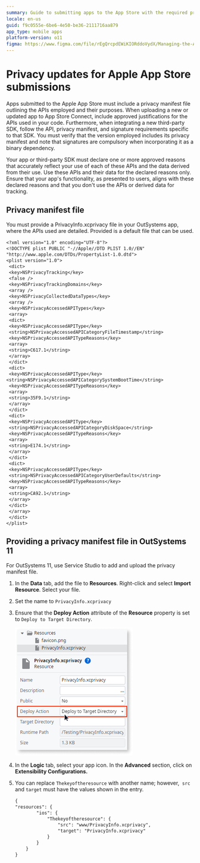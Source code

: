 ```yaml
---
summary: Guide to submitting apps to the App Store with the required privacy manifest.
locale: en-us
guid: f9c0555e-6be6-4e50-be36-2111716aa879
app_type: mobile apps
platform-version: o11
figma: https://www.figma.com/file/rEgQrcpdEWiKIORddoVydX/Managing-the-Applications-Lifecycle?type=design&node-id=3586%3A281&mode=design&t=nAeh9FAOKTk5agGA-1
---
```


# Privacy updates for Apple App Store submissions

Apps submitted to the Apple App Store must include a privacy manifest file outlining the APIs employed and their purposes. When uploading a new or updated app to App Store Connect, include approved justifications for the APIs used in your code. Furthermore, when integrating a new third-party SDK, follow the API, privacy manifest, and signature requirements specific to that SDK. You must verify that the version employed includes its privacy manifest and note that signatures are compulsory when incorporating it as a binary dependency.

Your app or third-party SDK must declare one or more approved reasons that accurately reflect your use of each of these APIs and the data derived from their use. Use these APIs and their data for the declared reasons only. Ensure that your app's functionality, as presented to users, aligns with these declared reasons and that you don't use the APIs or derived data for tracking.

## Privacy manifest file

You must provide a PrivacyInfo.xcprivacy file in your OutSystems app, where the APIs used are detailed. Provided is a default file that can be used.

    <?xml version="1.0" encoding="UTF-8"?>
    <!DOCTYPE plist PUBLIC "-//Apple//DTD PLIST 1.0//EN" "http://www.apple.com/DTDs/PropertyList-1.0.dtd">
    <plist version="1.0">
     <dict>
     <key>NSPrivacyTracking</key>
     <false />
     <key>NSPrivacyTrackingDomains</key>
     <array />
     <key>NSPrivacyCollectedDataTypes</key>
     <array />
     <key>NSPrivacyAccessedAPITypes</key>
     <array>
     <dict>
     <key>NSPrivacyAccessedAPIType</key>
     <string>NSPrivacyAccessedAPICategoryFileTimestamp</string>
     <key>NSPrivacyAccessedAPITypeReasons</key>
     <array>
     <string>C617.1</string>
     </array>
     </dict>
     <dict>
     <key>NSPrivacyAccessedAPIType</key>
    <string>NSPrivacyAccessedAPICategorySystemBootTime</string>
     <key>NSPrivacyAccessedAPITypeReasons</key>
     <array>
     <string>35F9.1</string>
     </array>
     </dict>
     <dict>
     <key>NSPrivacyAccessedAPIType</key>
     <string>NSPrivacyAccessedAPICategoryDiskSpace</string>
     <key>NSPrivacyAccessedAPITypeReasons</key>
     <array>
     <string>E174.1</string>
     </array>
     </dict>
     <dict>
     <key>NSPrivacyAccessedAPIType</key>
     <string>NSPrivacyAccessedAPICategoryUserDefaults</string>
     <key>NSPrivacyAccessedAPITypeReasons</key>
     <array>
     <string>CA92.1</string>
     </array>
     </dict>
     </array>
     </dict>
    </plist>

## Providing a privacy manifest file in OutSystems 11

For OutSystems 11, use Service Studio to add and upload the privacy manifest file.

1. In the **Data** tab, add the file to **Resources**. Right-click and select **Import Resource**. Select your file.

1. Set the name to `PrivacyInfo.xcprivacy`

1. Ensure that the **Deploy Action** attribute of the **Resource** property is set to `Deploy to Target Directory`.

    ![Service Studio showing how to add a PrivacyInfo.xcprivacy file to the Resources.](images/privacy-info-file-ss.png "Adding Privacy Manifest File in OutSystems Service Studio")

1. In the **Logic** tab, select your app icon. In the **Advanced** section, click on **Extensibility Configurations.**

1. You can replace `Thekeyoftheresource` with another name; however,  `src` and `target` must have the values shown in the entry.

    ```
    {
    "resources": {
            "ios": {
                "Thekeyoftheresource": {
                    "src": "www/PrivacyInfo.xcprivacy",
                    "target": "PrivacyInfo.xcprivacy"
                }
            }
        }
    }
    ```
